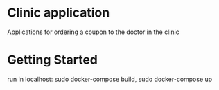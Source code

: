 # Clinic application

Applications for ordering a coupon to the doctor in the clinic

# Getting Started

run in localhost: sudo docker-compose build, sudo docker-compose up
